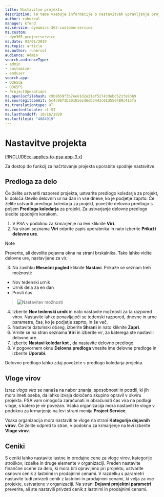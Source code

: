 ```yaml
---
title: Nastavitve projekta
description: Ta tema vsebuje informacije o nastavitvah upravljanja projektov.
author: ruhercul
manager: kfend
ms.service: dynamics-365-customerservice
ms.custom:
- dyn365-projectservice
ms.date: 03/01/2019
ms.topic: article
ms.author: ruhercul
audience: Admin
search.audienceType:
- admin
- customizer
- enduser
search.app:
- D365CE
- D365PS
- ProjectOperations
ms.openlocfilehash: c9b8659f3b7ee81d2e21ef52743debd521fa9bb9
ms.sourcegitcommit: 5c4c9bf3ba018562d6cb3443c01d550489c415fa
ms.translationtype: HT
ms.contentlocale: sl-SI
ms.lasthandoff: 10/16/2020
ms.locfileid: "4084919"
---
```

# <a name="project-settings"></a>Nastavitve projekta

[!INCLUDE[cc-applies-to-psa-app-3.x](../includes/cc-applies-to-psa-app-3x.md)]

Za dostop do funkcij za načrtovanje projekta uporabite spodnje nastavitve.

## <a name="work-template"></a>Predloga za delo

Če želite ustvariti razpored projekta, ustvarite predlogo koledarja za projekt, ki določa število delovnih ur na dan in vse dneve, ko je podjetje zaprto. Če želite ustvariti predlogo koledarja za projekt, povežite delovno predlogo s poljem **Predloga koledarja** za projekt. Za ustvarjanje delovne predloge sledite spodnjim korakom.

1. V PSA v podoknu za krmarjenje na levi kliknite **Viri**. 
2. Na strani seznama **Viri** odprite zapis uporabnika in nato izberite **Prikaži delovne ure**.

  > [!NOTE]
  > Preverite, ali dovolite pojavna okna na strani brskalnika. Tako lahko vidite delovne ure, nastavljene za vir.
  
3. Na zavihku **Mesečni pogled** kliknite **Nastavi**. Prikaže se seznam treh možnosti: 

  - Nov tedenski urnik
  - Urnik dela za en dan
  - Prosti čas

> ![Nastavitev možnosti](media/project-13.png)

4. Izberite **Nov tedenski urnik** in nato nastavite možnosti za ta razpored virov. Nastavite lahko ponavljajoči se tedenski razpored, dnevne in urne parametre, čas, ko je podjetje zaprto, in še več.
5. Nastavite datumski obseg, izberite **Shrani** in nato kliknite **Zapri**. 
6. Vrnite se na stran seznama **Viri** in izberite vir, za katerega ste nastavili delovne ure. 
7. Izberite **Nastavi koledar kot** , da nastavite delovno predlogo. 
8. V pogovornem oknu **Delovna predloga** vnesite ime delovne predloge in izberite **Uporabi**. 

Delovno predlogo lahko zdaj povežete s predlogo koledarja projekta.

## <a name="resource-roles"></a>Vloge virov

Izraz *vloga vira* se nanaša na nabor znanja, sposobnosti in potrdil, ki jih mora imeti oseba, da lahko izvaja določeno skupino opravil v okviru projekta. PSA vam omogoča zaračunati in obračunati čas vira na podlagi vloge, s katero je vir povezan. Vsaka organizacija mora nastaviti te vloge v podoknu za krmarjenje na levi strani menija **Project Service**.

Vsaka organizacija mora nastaviti te vloge na strani **Kategorije dejavnih virov**. Če želite odpreti to stran, v podoknu za krmarjenje na levi izberite **Vloge virov**.

## <a name="price-lists"></a>Ceniki

S ceniki lahko nastavite lastne in prodajne cene za vloge virov, kategorije stroškov, izdelke in druge elemente v organizaciji. Preden nastavite finančne ocene za delo, ki mora biti opravljeno pri projektu, ustvarite osnovni cenik z lastnimi in prodajnimi cenami. V razdelku s parametri nastavite tudi privzeti cenik z lastnimi in prodajnimi cenami, ki velja za vse projekte, ustvarjene v organizaciji. Na strani **Dejavni projektni parametri** preverite, ali ste nastavili privzeti cenik z lastnimi in prodajnimi cenami.
